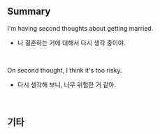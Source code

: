 ## Summary

I'm having second thoughts about getting married.
- 나 결혼하는 거에 대해서 다시 생각 중이야.

<br>

On second thought, I think it's too risky.
- 다시 생각해 보니, 너무 위험한 거 같아.

<br>

## 기타
